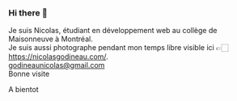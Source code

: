 ### Hi there 👋

Je suis Nicolas, étudiant en développement web au collège de Maisonneuve à Montréal. 
<br>
Je suis aussi photographe pendant mon temps libre visible ici 👉🏻 https://nicolasgodineau.com/.
<br>
godineaunicolas@gmail.com
<br>
Bonne visite

A bientot